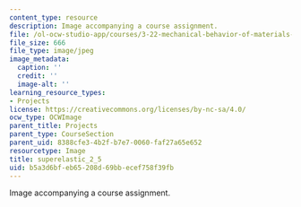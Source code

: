 ```yaml
---
content_type: resource
description: Image accompanying a course assignment.
file: /ol-ocw-studio-app/courses/3-22-mechanical-behavior-of-materials-spring-2008/b5a3d6bfeb65208d69bbecef758f39fb_superelastic_2_5.jpg
file_size: 666
file_type: image/jpeg
image_metadata:
  caption: ''
  credit: ''
  image-alt: ''
learning_resource_types:
- Projects
license: https://creativecommons.org/licenses/by-nc-sa/4.0/
ocw_type: OCWImage
parent_title: Projects
parent_type: CourseSection
parent_uid: 8388cfe3-4b2f-b7e7-0060-faf27a65e652
resourcetype: Image
title: superelastic_2_5
uid: b5a3d6bf-eb65-208d-69bb-ecef758f39fb
---
```

Image accompanying a course assignment.